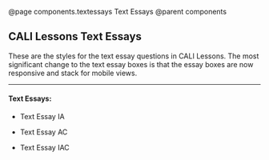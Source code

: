 @page components.textessays Text Essays
@parent components

## CALI Lessons Text Essays

These are the styles for the text essay questions in CALI Lessons. The most significant change to the text essay boxes is that the essay boxes are now responsive and stack for mobile views.

---

#### Text Essays:

* Text Essay IA

* Text Essay AC

* Text Essay IAC